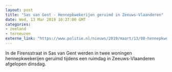 ```yaml
---
layout: post
title: "Sas van Gent - Hennepkwekerijen geruimd in Zeeuws-Vlaanderen"
date: Wed, 13 Mar 2019 10:27:00 GMT
categories: 
- zeeland 
- terneuzen 
externe_link: "https://www.politie.nl/nieuws/2019/maart/13/08-hennepkwekerijen-geruimd-in-zeeuws-vlaanderen.html"
---
```


In de Firensstraat in Sas van Gent werden in twee woningen hennepkwekerijen geruimd tijdens een ruimdag in Zeeuws-Vlaanderen afgelopen dinsdag.
